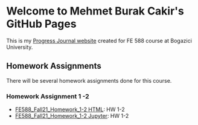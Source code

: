 # Welcome to Mehmet Burak Cakir's GitHub Pages

This is my [Progress Journal website](https://github.com/BU-FE-588/fall21-mehmetburakcakir) created for FE 588 course at Bogazici University. 
## Homework Assignments
There will be several homework assignments done for this course.


### Homework Assignment 1 -2
* [FE588_Fall21_Homework_1-2 HTML](https://github.com/BU-FE-588/fall21-mehmetburakcakir/blob/main/hw/Homework%201%20and%202.html): HW 1-2
* [FE588_Fall21_Homework_1-2 Jupyter](https://github.com/BU-FE-588/fall21-mehmetburakcakir/blob/main/hw/Homework%201%20and%202.ipynb): HW 1-2
